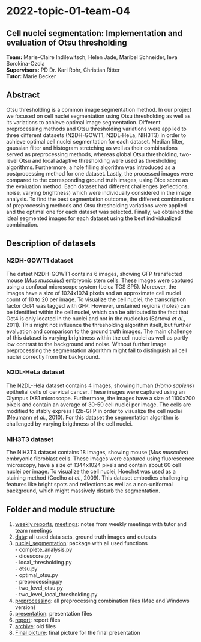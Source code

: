 # 2022-topic-01-team-04
  ## Cell nuclei segmentation: Implementation and evaluation of Otsu thresholding
  
  **Team:** Marie-Claire Indilewitsch, Helen Jade, Maribel Schneider, Ieva Sorokina-Ozola  
  **Supervisors:** PD Dr. Karl Rohr, Christian Ritter  
  **Tutor:** Marie Becker 
  
  ## Abstract 
  
Otsu thresholding is a common image segmentation method. In our project we focused on cell nuclei segmentation using Otsu thresholding as well as its variations to achieve optimal image segmentation. Different preprocessing methods and Otsu thresholding variations were applied to three different datasets (N2DH-GOWT1, N2DL-HeLa, NIH3T3) in order to achieve optimal cell nuclei segmentation for each dataset. Median filter, gaussian filter and histogram stretching as well as their combinations served as preprocessing methods, whereas global Otsu thresholding, two-level Otsu and local adaptive thresholding were used as thresholding algorithms. Furthermore, a hole filling algorithm was introduced as a postprocessing method for one dataset. Lastly, the processed images were compared to the corresponding ground truth images, using Dice score as the evaluation method. Each dataset had different challenges (reflections, noise, varying brightness) which were individually considered in the image analysis. To find the best segmentation outcome, the different combinations of preprocessing methods and Otsu thresholding variations were applied and the optimal one for each dataset was selected. Finally, we obtained the ideal segmented images for each dataset using the best individualized combination. 

  ## Description of datasets 
  ###  N2DH-GOWT1 dataset
  
The datset N2DH-GOWT1 contains 6 images, showing GFP transfected mouse (<I>Mus musculus</I>) embryonic stem cells. These images were captured using a confocal microscope system (Leica TGS SP5). Moreover, the images have a size of 1024x1024 pixels and an approximate cell nuclei count of 10 to 20 per image. To visualize the cell nuclei, the transcription factor Oct4 was tagged with GFP. However, unstained regions (holes) can be identified within the cell nuclei, which can be attributed to the fact that Oct4 is only located in the nuclei and not in the nucleolus (Bártová <I>et al.</I>, 2011). This might not influence the thresholding algorithm itself, but further evaluation and comparison to the ground truth images. The main challenge of this dataset is varying brightness within the cell nuclei as well as partly low contrast to the background and noise. Without further image preprocessing the segmentation algorithm might fail to distinguish all cell nuclei correctly from the background.
  
  ### N2DL-HeLa dataset
  
The N2DL-Hela dataset contains 4 images, showing human (<I>Homo sapiens</I>) epithelial cells of cervical cancer. These images were captured using an Olympus IX81 microscope. Furthermore, the images have a size of 1100x700 pixels and contain an average of 30-50 cell nuclei per image. The cells are modified to stably express H2b-GFP in order to visualize the cell nuclei (Neumann <I>et al.</I>, 2010). For this dataset the segmentation algorithm is challenged by varying brigthness of the cell nuclei.
 
  ### NIH3T3 dataset
  
The NIH3T3 dataset contains 18 images, showing mouse (<I>Mus musculus</I>) embryonic fibroblast cells. These images were captured using fluorescence microscopy, have a size of 1344x1024 pixels and contain about 60 cell nuclei per image. To visualize the cell nuclei, Hoechst was used as a staining method (Coelho <I>et al.</I>, 2009). This dataset embodies challenging features like bright spots and reflections as well as a non-uniformal background, which might massively disturb the segmentation.
 
 ## Folder and module structure
 
 1. [weekly reports](https://github.com/datascience-mobi-2022/2022-topic-01-team-04/tree/main/weekly-reports), [meetings](https://github.com/datascience-mobi-2022/2022-topic-01-team-04/tree/main/meetings):  notes from weekly meetings with tutor and team meetings
 2. [data](https://github.com/datascience-mobi-2022/2022-topic-01-team-04/tree/main/data):  all used data sets, ground truth images and outputs
 3. [nuclei_segmentation](https://github.com/datascience-mobi-2022/2022-topic-01-team-04/tree/main/nuclei_segmentation):  package with all used functions   
        - complete_analysis.py   
        - dicescore.py   
        - local_thresholding.py  
        - otsu.py  
        - optimal_otsu.py  
        - preprocessing.py    
        - two_level_otsu.py  
        - two_level_local_thresholding.py
  4. [preprocessing](https://github.com/datascience-mobi-2022/2022-topic-01-team-04/tree/main/preprocessing):  all preprocessing combination files (Mac and Windows version) 
  5. [presentation](https://github.com/datascience-mobi-2022/2022-topic-01-team-04/tree/main/presentation): presentation files
  6. [report](https://github.com/datascience-mobi-2022/2022-topic-01-team-04/tree/main/report):  report files
  7. [archive](https://github.com/datascience-mobi-2022/2022-topic-01-team-04/tree/main/archive):  old files
  8. [Final picture](https://github.com/datascience-mobi-2022/2022-topic-01-team-04/tree/main/Final%20picture):  final picture for the final presentation
 
